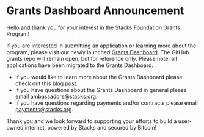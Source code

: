 # Grants Dashboard Announcement 

Hello and thank you for your interest in the Stacks Foundation Grants Program!

If you are interested in submitting an application or learning more about the program, please visit our newly launched [Grants Dashboard](https://grants.stacks.org/). The GitHub grants repo will remain open, but for reference only. Please note, all applications have been migrated to the Grants Dashboard.

- If you would like to learn more about the Grants Dashboard please check out this [blog post](https://www.stacks.org/grants-dashboard).
- If you have questions about the Grants Dashboard in general please email [ambassadors@stacks.org](mailto:ambassadors@stacks.org).
- If you have questions regarding payments and/or contracts please email [payments@stacks.org](mailto:payments@stacks.org).

Thank you and we look forward to supporting your efforts to build a user-owned internet, powered by Stacks and secured by Bitcoin!

